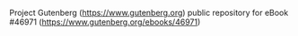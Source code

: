 Project Gutenberg (https://www.gutenberg.org) public repository for eBook #46971 (https://www.gutenberg.org/ebooks/46971)
